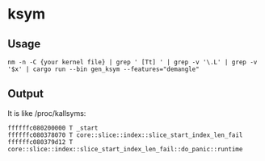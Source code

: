# ksym

## Usage
```
nm -n -C {your kernel file} | grep ' [Tt] ' | grep -v '\.L' | grep -v '$x' | cargo run --bin gen_ksym --features="demangle"
```

## Output
It is like /proc/kallsyms:

``` 
ffffffc080200000 T _start
ffffffc080378070 T core::slice::index::slice_start_index_len_fail
ffffffc080379d12 T core::slice::index::slice_start_index_len_fail::do_panic::runtime
```